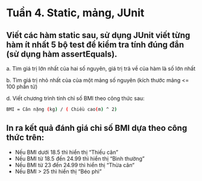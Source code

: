# Tuần 4. Static, mảng, JUnit
## Viết các hàm static sau, sử dụng JUnit viết từng hàm ít nhất 5 bộ test để kiểm tra tính đúng đắn (sử dụng hàm assertEquals).
a. Tìm giá trị lớn nhất của hai số nguyên, giá trị trả về của hàm là số lớn nhất

b. Tìm giá trị nhỏ nhất của của một mảng số nguyên (kích thước mảng <= 100 phần tử)

d. Viết chương trình tính chỉ số BMI theo công thức sau:
```sh
BMI = Cân nặng (kg) / ( Chiều cao(m) ^ 2)
```
## In ra kết quả đánh giá chỉ số BMI dựa theo công thức trên:
- Nếu BMI dưới 18.5 thì hiển thị “Thiếu cân”
- Nếu BMI từ 18.5 đến 24.99 thì hiển thị “Bình thường”
- Nếu BMI từ 23 đến 24.99 thì hiển thị “Thừa cân“
- Nếu BMI > 25 thì hiển thị “Béo phì”
